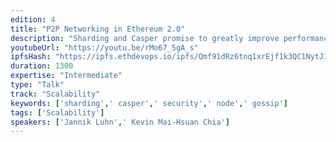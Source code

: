 ```yaml
---
edition: 4
title: "P2P Networking in Ethereum 2.0"
description: "Sharding and Casper promise to greatly improve performance, sustainability, and security of the Ethereum blockchain. Alongside a novel and much-discussed consensus protocol, they also entail fundamental changes to the requirements and constraints imposed on the peer-to-peer (p2p) networking layer. In this talk we report on ongoing research as well as the current implementation state of the latter. We begin by defining key qualitative and quantative properties the network should have. Then we discuss several options for both node discovery and gossip protocols, comparing their performance on the basis of simulationresults. Finally, we give an update on the current state and future developments of protocol implementations."
youtubeUrl: "https://youtu.be/rMo67_5gA_s"
ipfsHash: "https://ipfs.ethdevops.io/ipfs/Qmf91dRz6tnq1xrEjf1k3QC1NytJ1QtC1gTTzq12MXrK4U?filename=P2P_Networking_in_Ethereum_2.0_by_Jannik_Luhn_Kevin_Mai-Hsuan_Chia_Devcon4-rMo67_5gA_s.mp4"
duration: 1300
expertise: "Intermediate"
type: "Talk"
track: "Scalability"
keywords: ['sharding',' casper',' security',' node',' gossip']
tags: ['Scalability']
speakers: ['Jannik Luhn',' Kevin Mai-Hsuan Chia']
---
```

